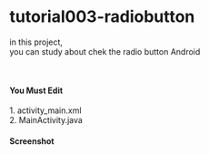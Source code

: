 # tutorial003-radiobutton

in this project, <br>
you can study about chek the radio button Android

<br>
<h4>You Must Edit</h4>
1. activity_main.xml <br>
2. MainActivity.java <br>

<h4>Screenshot</h4>
